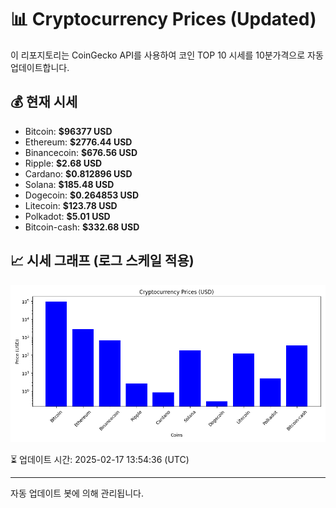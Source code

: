 
# 📊 Cryptocurrency Prices (Updated)

이 리포지토리는 CoinGecko API를 사용하여 코인 TOP 10 시세를 10분가격으로 자동 업데이트합니다.

## 💰 현재 시세
- Bitcoin: **$96377 USD**
- Ethereum: **$2776.44 USD**
- Binancecoin: **$676.56 USD**
- Ripple: **$2.68 USD**
- Cardano: **$0.812896 USD**
- Solana: **$185.48 USD**
- Dogecoin: **$0.264853 USD**
- Litecoin: **$123.78 USD**
- Polkadot: **$5.01 USD**
- Bitcoin-cash: **$332.68 USD**

## 📈 시세 그래프 (로그 스케일 적용)
![Crypto Prices](crypto_prices.png)

⏳ 업데이트 시간: 2025-02-17 13:54:36 (UTC)

---
자동 업데이트 봇에 의해 관리됩니다.
